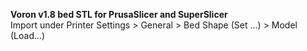 <b>Voron v1.8 bed STL for PrusaSlicer and SuperSlicer</b>
<br>
Import under Printer Settings > General > Bed Shape (Set ...) > Model (Load...)
